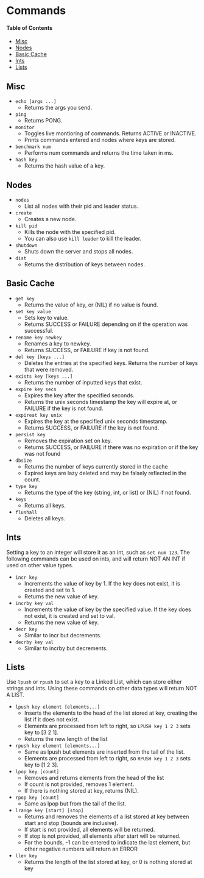 # Commands

#### Table of Contents
- [Misc](#misc)
- [Nodes](#nodes)
- [Basic Cache](#basic-cache)
- [Ints](#ints)
- [Lists](#lists)

## Misc
- `echo [args ...]` 
    - Returns the args you send.
- `ping`
    - Returns PONG.
- `monitor`    
    - Toggles live montioring of commands. Returns ACTIVE or INACTIVE.
    - Prints commands entered and nodes where keys are stored.
- `benchmark num`
    - Performs num commands and returns the time taken in ms.
- `hash key`
    - Returns the hash value of a key.
    
## Nodes
- `nodes`
    - List all nodes with their pid and leader status.
- `create`
    - Creates a new node.
- `kill pid`
    - Kills the node with the specified pid. 
    - You can also use `kill leader` to kill the leader.
- `shutdown`
    - Shuts down the server and stops all nodes.
- `dist`
    - Returns the distribution of keys between nodes.
    
## Basic Cache
- `get key` 
    - Returns the value of key, or (NIL) if no value is found.
- `set key value` 
    - Sets key to value. 
    - Returns SUCCESS or FAILURE depending on if the operation was successful.
- `rename key newkey`
    - Renames a key to newkey.
    - Returns SUCCESS, or FAILURE if key is not found. 
- `del key [keys ...]` 
    - Deletes the entries at the specified keys. Returns the number of keys that were removed.
- `exists key [keys ...]`
    - Returns the number of inputted keys that exist. 
- `expire key secs`
    - Expires the key after the specified seconds.
    - Returns the unix seconds timestamp the key will expire at, or FAILURE if the key is not found.
- `expireat key unix`
    - Expires the key at the specified unix seconds timestamp.
    - Returns SUCCESS, or FAILURE if the key is not found.
- `persist key`
    - Removes the expiration set on key.
    - Returns SUCCESS, or FAILURE if there was no expiration or if the key was not found 
- `dbsize`
    - Returns the number of keys currently stored in the cache
    - Expired keys are lazy deleted and may be falsely reflected in the count.
- `type key`
    - Returns the type of the key (string, int, or list) or (NIL) if not found.
- `keys`
    - Returns all keys.
- `flushall`
    - Deletes all keys.

## Ints
Setting a key to an integer will store it as an int, such as `set num 123`. The following commands can be used on ints, and will return NOT AN INT if used on other value types.
- `incr key`
    - Increments the value of key by 1. If the key does not exist, it is created and set to 1.
    - Returns the new value of key.
- `incrby key val`
    - Increments the value of key by the specified value. If the key does not exist, it is created and set to val.
    - Returns the new value of key.
- `decr key`
    - Similar to incr but decrements.
- `decrby key val`
    - Similar to incrby but decrements.

## Lists
Use `lpush` or `rpush` to set a key to a Linked List, which can store either strings and ints. Using these commands on other data types will return NOT A LIST.
- `lpush key element [elements...]`
    - Inserts the elements to the head of the list stored at key, creating the list if it does not exist.
    - Elements are processed from left to right, so `LPUSH key 1 2 3` sets key to [3 2 1].
    - Returns the new length of the list
- `rpush key element [elements...]`
    - Same as lpush but elements are inserted from the tail of the list.
    - Elements are processed from left to right, so `RPUSH key 1 2 3` sets key to [1 2 3].
- `lpop key [count]`
    - Removes and returns elements from the head of the list 
    - If count is not provided, removes 1 element.
    - If there is nothing stored at key, returns (NIL).
- `rpop key [count]`
    - Same as lpop but from the tail of the list.
- `lrange key [start] [stop]`
    - Returns and removes the elements of a list stored at key between start and stop (bounds are inclusive).
    - If start is not provided, all elements will be returned.
    - If stop is not provided, all elements after start will be returned.
    - For the bounds, -1 can be entered to indicate the last element, but other negative numbers will return an ERROR
- `llen key`
    - Returns the length of the list stored at key, or 0 is nothing stored at key
